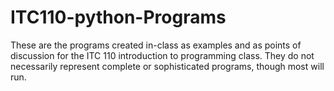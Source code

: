 # ITC110-python-Programs
These are the programs created in-class as examples and as points
of discussion for the ITC 110 introduction to programming class.
They do not necessarily represent complete or sophisticated
programs, though most will run.
